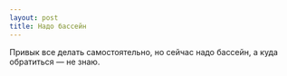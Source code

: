 ```yaml
---
layout: post 
title: Надо бассейн 
--- 
```

Привык все делать самостоятельно, но сейчас надо бассейн, а куда обратиться — не знаю.